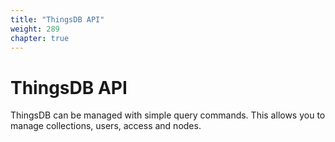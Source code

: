 ```yaml
---
title: "ThingsDB API"
weight: 289
chapter: true
---
```


# ThingsDB API

ThingsDB can be managed with simple query commands. This allows you to manage
collections, users, access and nodes.
